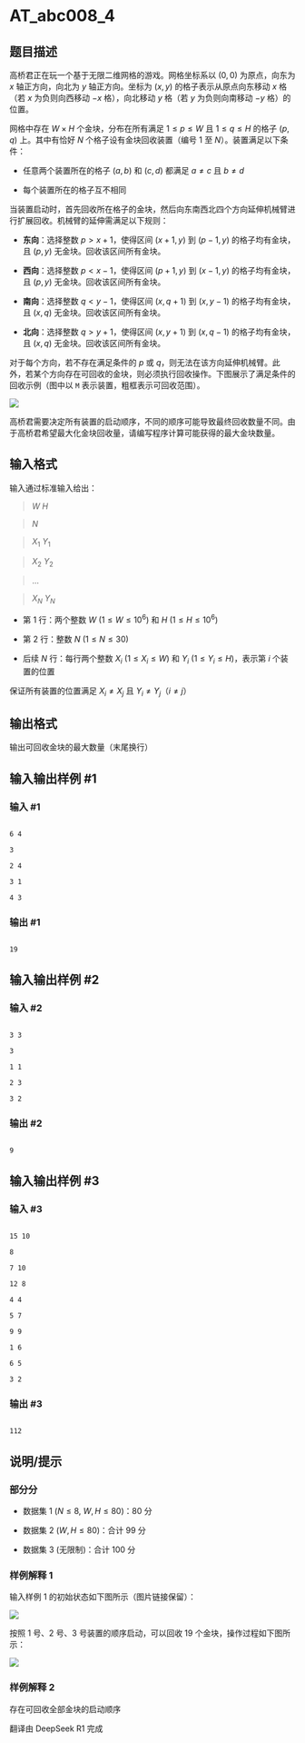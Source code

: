 # AT_abc008_4 

## 题目描述

高桥君正在玩一个基于无限二维网格的游戏。网格坐标系以 $(0, 0)$ 为原点，向东为 $x$ 轴正方向，向北为 $y$ 轴正方向。坐标为 $(x, y)$ 的格子表示从原点向东移动 $x$ 格（若 $x$ 为负则向西移动 $-x$ 格），向北移动 $y$ 格（若 $y$ 为负则向南移动 $-y$ 格）的位置。

网格中存在 $W \times H$ 个金块，分布在所有满足 $1 \leq p \leq W$ 且 $1 \leq q \leq H$ 的格子 $(p, q)$ 上。其中有恰好 $N$ 个格子设有金块回收装置（编号 $1$ 至 $N$）。装置满足以下条件：
- 任意两个装置所在的格子 $(a, b)$ 和 $(c, d)$ 都满足 $a \neq c$ 且 $b \neq d$
- 每个装置所在的格子互不相同

当装置启动时，首先回收所在格子的金块，然后向东南西北四个方向延伸机械臂进行扩展回收。机械臂的延伸需满足以下规则：
- **东向**：选择整数 $p > x+1$，使得区间 $(x+1, y)$ 到 $(p-1, y)$ 的格子均有金块，且 $(p, y)$ 无金块。回收该区间所有金块。
- **西向**：选择整数 $p < x-1$，使得区间 $(p+1, y)$ 到 $(x-1, y)$ 的格子均有金块，且 $(p, y)$ 无金块。回收该区间所有金块。
- **南向**：选择整数 $q < y-1$，使得区间 $(x, q+1)$ 到 $(x, y-1)$ 的格子均有金块，且 $(x, q)$ 无金块。回收该区间所有金块。
- **北向**：选择整数 $q > y+1$，使得区间 $(x, y+1)$ 到 $(x, q-1)$ 的格子均有金块，且 $(x, q)$ 无金块。回收该区间所有金块。

对于每个方向，若不存在满足条件的 $p$ 或 $q$，则无法在该方向延伸机械臂。此外，若某个方向存在可回收的金块，则必须执行回收操作。下图展示了满足条件的回收示例（图中以 `M` 表示装置，粗框表示可回收范围）。

![](http://abc008.contest.atcoder.jp/img/abc/008/4-1.png)

高桥君需要决定所有装置的启动顺序，不同的顺序可能导致最终回收数量不同。由于高桥君希望最大化金块回收量，请编写程序计算可能获得的最大金块数量。

## 输入格式

输入通过标准输入给出：
> $W$ $H$  
> $N$  
> $X_1$ $Y_1$  
> $X_2$ $Y_2$  
> ...  
> $X_N$ $Y_N$

- 第 1 行：两个整数 $W$ ($1 \leq W \leq 10^6$) 和 $H$ ($1 \leq H \leq 10^6$)
- 第 2 行：整数 $N$ ($1 \leq N \leq 30$)
- 后续 $N$ 行：每行两个整数 $X_i$ ($1 \leq X_i \leq W$) 和 $Y_i$ ($1 \leq Y_i \leq H$)，表示第 $i$ 个装置的位置

保证所有装置的位置满足 $X_i \neq X_j$ 且 $Y_i \neq Y_j$（$i \neq j$）

## 输出格式

输出可回收金块的最大数量（末尾换行）

## 输入输出样例 #1

### 输入 #1

```
6 4
3
2 4
3 1
4 3
```

### 输出 #1

```
19
```

## 输入输出样例 #2

### 输入 #2

```
3 3
3
1 1
2 3
3 2
```

### 输出 #2

```
9
```

## 输入输出样例 #3

### 输入 #3

```
15 10
8
7 10
12 8
4 4
5 7
9 9
1 6
6 5
3 2
```

### 输出 #3

```
112
```

## 说明/提示

### 部分分
- 数据集 1 ($N \leq 8$, $W,H \leq 80$)：80 分
- 数据集 2 ($W,H \leq 80$)：合计 99 分
- 数据集 3 (无限制)：合计 100 分

### 样例解释 1
输入样例 1 的初始状态如下图所示（图片链接保留）：

![](http://abc008.contest.atcoder.jp/img/abc/008/4-2.png)

按照 1 号、2 号、3 号装置的顺序启动，可以回收 19 个金块，操作过程如下图所示：

![](http://abc008.contest.atcoder.jp/img/abc/008/4-3.png)

### 样例解释 2
存在可回收全部金块的启动顺序

翻译由 DeepSeek R1 完成